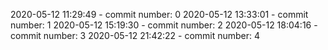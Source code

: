 2020-05-12 11:29:49 - commit number: 0
2020-05-12 13:33:01 - commit number: 1
2020-05-12 15:19:30 - commit number: 2
2020-05-12 18:04:16 - commit number: 3
2020-05-12 21:42:22 - commit number: 4
